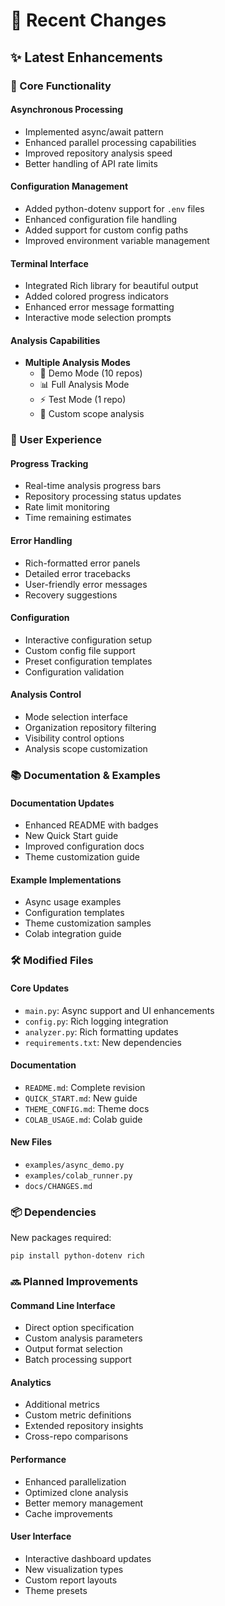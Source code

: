 # 📝 Recent Changes

## ✨ Latest Enhancements

### 🔄 Core Functionality

#### Asynchronous Processing
- Implemented async/await pattern
- Enhanced parallel processing capabilities
- Improved repository analysis speed
- Better handling of API rate limits

#### Configuration Management
- Added python-dotenv support for `.env` files
- Enhanced configuration file handling
- Added support for custom config paths
- Improved environment variable management

#### Terminal Interface
- Integrated Rich library for beautiful output
- Added colored progress indicators
- Enhanced error message formatting
- Interactive mode selection prompts

#### Analysis Capabilities
- **Multiple Analysis Modes**
  - 🚀 Demo Mode (10 repos)
  - 📊 Full Analysis Mode
  - ⚡ Test Mode (1 repo)
  - 🎯 Custom scope analysis

### 👤 User Experience

#### Progress Tracking
- Real-time analysis progress bars
- Repository processing status updates
- Rate limit monitoring
- Time remaining estimates

#### Error Handling
- Rich-formatted error panels
- Detailed error tracebacks
- User-friendly error messages
- Recovery suggestions

#### Configuration
- Interactive configuration setup
- Custom config file support
- Preset configuration templates
- Configuration validation

#### Analysis Control
- Mode selection interface
- Organization repository filtering
- Visibility control options
- Analysis scope customization

### 📚 Documentation & Examples

#### Documentation Updates
- Enhanced README with badges
- New Quick Start guide
- Improved configuration docs
- Theme customization guide

#### Example Implementations
- Async usage examples
- Configuration templates
- Theme customization samples
- Colab integration guide

### 🛠️ Modified Files

#### Core Updates
- `main.py`: Async support and UI enhancements
- `config.py`: Rich logging integration
- `analyzer.py`: Rich formatting updates
- `requirements.txt`: New dependencies

#### Documentation
- `README.md`: Complete revision
- `QUICK_START.md`: New guide
- `THEME_CONFIG.md`: Theme docs
- `COLAB_USAGE.md`: Colab guide

#### New Files
- `examples/async_demo.py`
- `examples/colab_runner.py`
- `docs/CHANGES.md`

### 📦 Dependencies

New packages required:
```bash
pip install python-dotenv rich
```

### 🔜 Planned Improvements

#### Command Line Interface
- Direct option specification
- Custom analysis parameters
- Output format selection
- Batch processing support

#### Analytics
- Additional metrics
- Custom metric definitions
- Extended repository insights
- Cross-repo comparisons

#### Performance
- Enhanced parallelization
- Optimized clone analysis
- Better memory management
- Cache improvements

#### User Interface
- Interactive dashboard updates
- New visualization types
- Custom report layouts
- Theme presets
